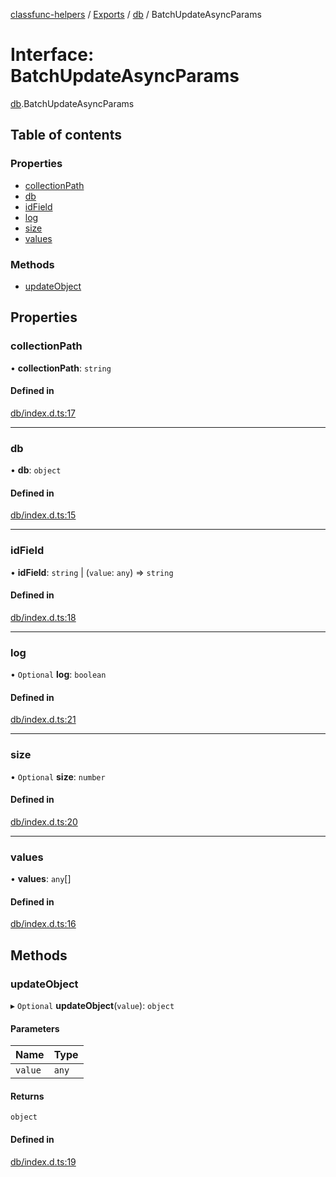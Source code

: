 [classfunc-helpers](../README.md) / [Exports](../modules.md) / [db](../modules/db.md) / BatchUpdateAsyncParams

# Interface: BatchUpdateAsyncParams

[db](../modules/db.md).BatchUpdateAsyncParams

## Table of contents

### Properties

- [collectionPath](db.BatchUpdateAsyncParams.md#collectionpath)
- [db](db.BatchUpdateAsyncParams.md#db)
- [idField](db.BatchUpdateAsyncParams.md#idfield)
- [log](db.BatchUpdateAsyncParams.md#log)
- [size](db.BatchUpdateAsyncParams.md#size)
- [values](db.BatchUpdateAsyncParams.md#values)

### Methods

- [updateObject](db.BatchUpdateAsyncParams.md#updateobject)

## Properties

### collectionPath

• **collectionPath**: `string`

#### Defined in

[db/index.d.ts:17](https://github.com/ClassFunc/classfunc-helpers/blob/c0d6ceb/db/index.d.ts#L17)

___

### db

• **db**: `object`

#### Defined in

[db/index.d.ts:15](https://github.com/ClassFunc/classfunc-helpers/blob/c0d6ceb/db/index.d.ts#L15)

___

### idField

• **idField**: `string` \| (`value`: `any`) => `string`

#### Defined in

[db/index.d.ts:18](https://github.com/ClassFunc/classfunc-helpers/blob/c0d6ceb/db/index.d.ts#L18)

___

### log

• `Optional` **log**: `boolean`

#### Defined in

[db/index.d.ts:21](https://github.com/ClassFunc/classfunc-helpers/blob/c0d6ceb/db/index.d.ts#L21)

___

### size

• `Optional` **size**: `number`

#### Defined in

[db/index.d.ts:20](https://github.com/ClassFunc/classfunc-helpers/blob/c0d6ceb/db/index.d.ts#L20)

___

### values

• **values**: `any`[]

#### Defined in

[db/index.d.ts:16](https://github.com/ClassFunc/classfunc-helpers/blob/c0d6ceb/db/index.d.ts#L16)

## Methods

### updateObject

▸ `Optional` **updateObject**(`value`): `object`

#### Parameters

| Name | Type |
| :------ | :------ |
| `value` | `any` |

#### Returns

`object`

#### Defined in

[db/index.d.ts:19](https://github.com/ClassFunc/classfunc-helpers/blob/c0d6ceb/db/index.d.ts#L19)
